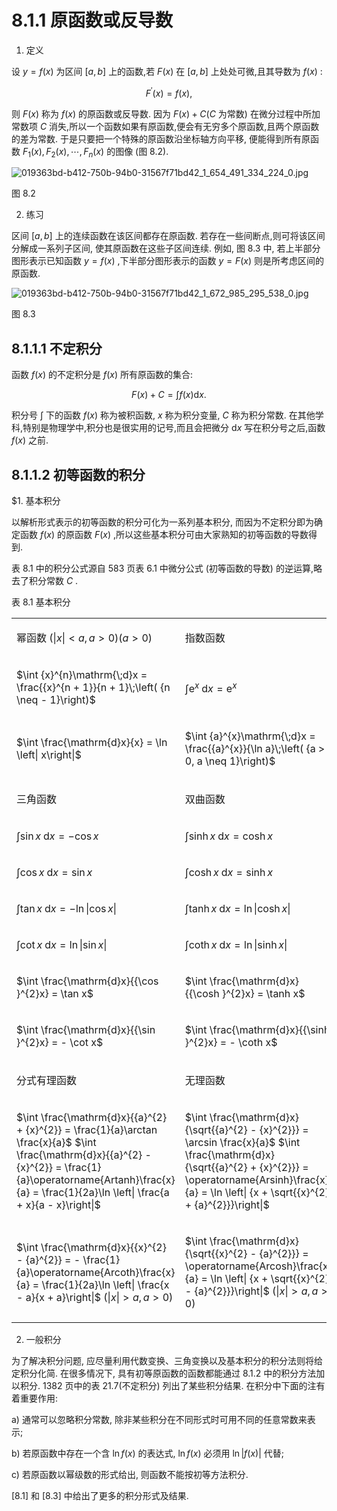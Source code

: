 # 8.1.1 原函数或反导数

1. 定义

设 $y = f\left( x\right)$ 为区间 $\left\lbrack  {a, b}\right\rbrack$ 上的函数,若 $F\left( x\right)$ 在 $\left\lbrack  {a, b}\right\rbrack$ 上处处可微,且其导数为 $f\left( x\right)$ :

$$
{F}^{\prime }\left( x\right)  = f\left( x\right) , \tag{8.1}
$$

则 $F\left( x\right)$ 称为 $f\left( x\right)$ 的原函数或反导数. 因为 $F\left( x\right)  + C(C$ 为常数) 在微分过程中所加常数项 $C$ 消失,所以一个函数如果有原函数,便会有无穷多个原函数,且两个原函数的差为常数. 于是只要把一个特殊的原函数沿坐标轴方向平移, 便能得到所有原函数 ${F}_{1}\left( x\right) ,{F}_{2}\left( x\right) ,\cdots ,{F}_{n}\left( x\right)$ 的图像 (图 8.2).

![019363bd-b412-750b-94b0-31567f71bd42_1_654_491_334_224_0.jpg](/images/019363bd-b412-750b-94b0-31567f71bd42_1_654_491_334_224_0.jpg)

图 8.2

2. 练习

区间 $\left\lbrack  {a, b}\right\rbrack$ 上的连续函数在该区间都存在原函数. 若存在一些间断点,则可将该区间分解成一系列子区间, 使其原函数在这些子区间连续. 例如, 图 8.3 中, 若上半部分图形表示已知函数 $y = f\left( x\right)$ ,下半部分图形表示的函数 $y = F\left( x\right)$ 则是所考虑区间的原函数.

![019363bd-b412-750b-94b0-31567f71bd42_1_672_985_295_538_0.jpg](/images/019363bd-b412-750b-94b0-31567f71bd42_1_672_985_295_538_0.jpg)

图 8.3

## 8.1.1.1 不定积分

函数 $f\left( x\right)$ 的不定积分是 $f\left( x\right)$ 所有原函数的集合:

$$
F\left( x\right)  + C = \int f\left( x\right) \mathrm{d}x. \tag{8.2}
$$

积分号 $\int$ 下的函数 $f\left( x\right)$ 称为被积函数, $x$ 称为积分变量, $C$ 称为积分常数. 在其他学科,特别是物理学中,积分也是很实用的记号,而且会把微分 $\mathrm{d}x$ 写在积分号之后,函数 $f\left( x\right)$ 之前.

## 8.1.1.2 初等函数的积分

$1. 基本积分

以解析形式表示的初等函数的积分可化为一系列基本积分, 而因为不定积分即为确定函数 $f\left( x\right)$ 的原函数 $F\left( x\right)$ ,所以这些基本积分可由大家熟知的初等函数的导数得到.

表 8.1 中的积分公式源自 583 页表 6.1 中微分公式 (初等函数的导数) 的逆运算,略去了积分常数 $C$ .

表 8.1 基本积分

<table><tr><td>

幂函数 $\left( {\left| x\right|  < a, a > 0}\right)$$\left( {a > 0}\right)$

</td><td>

指数函数

</td></tr><tr><td>

$\int {x}^{n}\mathrm{\;d}x = \frac{{x}^{n + 1}}{n + 1}\;\left( {n \neq   - 1}\right)$

</td><td>

$\int {\mathrm{e}}^{x}\mathrm{\;d}x = {\mathrm{e}}^{x}$

</td></tr><tr><td>

$\int \frac{\mathrm{d}x}{x} = \ln \left| x\right|$

</td><td>

$\int {a}^{x}\mathrm{\;d}x = \frac{{a}^{x}}{\ln a}\;\left( {a > 0, a \neq  1}\right)$

</td></tr><tr><td>

三角函数

</td><td>

双曲函数

</td></tr><tr><td>

$\int \sin x\mathrm{\;d}x =  - \cos x$

</td><td>

$\int \sinh x\mathrm{\;d}x = \cosh x$

</td></tr><tr><td>

$\int \cos x\mathrm{\;d}x = \sin x$

</td><td>

$\int \cosh x\mathrm{\;d}x = \sinh x$

</td></tr><tr><td>

$\int \tan x\mathrm{\;d}x =  - \ln \left| {\cos x}\right|$

</td><td>

$\int \tanh x\mathrm{\;d}x = \ln \left| {\cosh x}\right|$

</td></tr><tr><td>

$\int \cot x\mathrm{\;d}x = \ln \left| {\sin x}\right|$

</td><td>

$\int \coth x\mathrm{\;d}x = \ln \left| {\sinh x}\right|$

</td></tr><tr><td>

$\int \frac{\mathrm{d}x}{{\cos }^{2}x} = \tan x$

</td><td>

$\int \frac{\mathrm{d}x}{{\cosh }^{2}x} = \tanh x$

</td></tr><tr><td>

$\int \frac{\mathrm{d}x}{{\sin }^{2}x} =  - \cot x$

</td><td>

$\int \frac{\mathrm{d}x}{{\sinh }^{2}x} =  - \coth x$

</td></tr><tr><td>

分式有理函数

</td><td>

无理函数

</td></tr><tr><td>

$\int \frac{\mathrm{d}x}{{a}^{2} + {x}^{2}} = \frac{1}{a}\arctan \frac{x}{a}$ $\int \frac{\mathrm{d}x}{{a}^{2} - {x}^{2}} = \frac{1}{a}\operatorname{Artanh}\frac{x}{a} = \frac{1}{2a}\ln \left| \frac{a + x}{a - x}\right|$

</td><td>

$\int \frac{\mathrm{d}x}{\sqrt{{a}^{2} - {x}^{2}}} = \arcsin \frac{x}{a}$ $\int \frac{\mathrm{d}x}{\sqrt{{a}^{2} + {x}^{2}}} = \operatorname{Arsinh}\frac{x}{a} = \ln \left| {x + \sqrt{{x}^{2} + {a}^{2}}}\right|$

</td></tr><tr><td>

$\int \frac{\mathrm{d}x}{{x}^{2} - {a}^{2}} =  - \frac{1}{a}\operatorname{Arcoth}\frac{x}{a} = \frac{1}{2a}\ln \left| \frac{x - a}{x + a}\right|$ $\left( {\left| x\right|  > a, a > 0}\right)$

</td><td>

$\int \frac{\mathrm{d}x}{\sqrt{{x}^{2} - {a}^{2}}} = \operatorname{Arcosh}\frac{x}{a} = \ln \left| {x + \sqrt{{x}^{2} - {a}^{2}}}\right|$ $\left( {\left| x\right|  > a, a > 0}\right)$

</td></tr></table>

2. 一般积分

为了解决积分问题, 应尽量利用代数变换、三角变换以及基本积分的积分法则将给定积分化简. 在很多情况下, 具有初等原函数的函数都能通过 8.1.2 中的积分方法加以积分. 1382 页中的表 21.7(不定积分) 列出了某些积分结果. 在积分中下面的注有着重要作用:

a) 通常可以忽略积分常数, 除非某些积分在不同形式时可用不同的任意常数来表示;

b) 若原函数中存在一个含 $\ln f\left( x\right)$ 的表达式, $\ln f\left( x\right)$ 必须用 $\ln \left| {f\left( x\right) }\right|$ 代替;

c) 若原函数以幂级数的形式给出, 则函数不能按初等方法积分.

[8.1] 和 [8.3] 中给出了更多的积分形式及结果.

